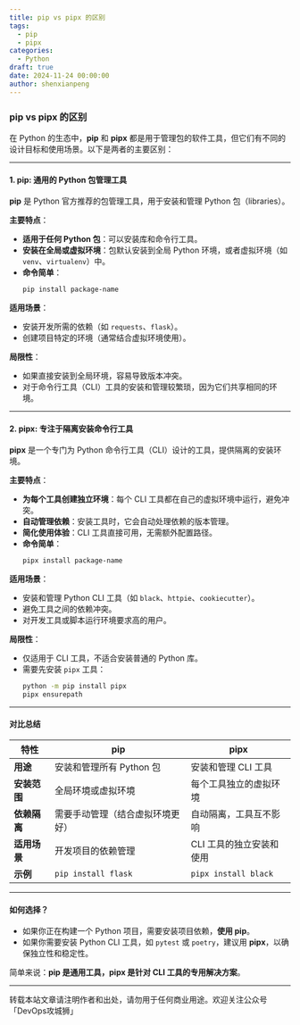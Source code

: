 ```yaml
---
title: pip vs pipx 的区别
tags:
  - pip
  - pipx
categories:
  - Python
draft: true
date: 2024-11-24 00:00:00
author: shenxianpeng
---
```


### **pip vs pipx 的区别**

在 Python 的生态中，**pip** 和 **pipx** 都是用于管理包的软件工具，但它们有不同的设计目标和使用场景。以下是两者的主要区别：

---

#### **1. pip: 通用的 Python 包管理工具**
**pip** 是 Python 官方推荐的包管理工具，用于安装和管理 Python 包（libraries）。

**主要特点**：
- **适用于任何 Python 包**：可以安装库和命令行工具。
- **安装在全局或虚拟环境**：包默认安装到全局 Python 环境，或者虚拟环境（如 `venv`、`virtualenv`）中。
- **命令简单**：
  ```bash
  pip install package-name
  ```

**适用场景**：
- 安装开发所需的依赖（如 `requests`、`flask`）。
- 创建项目特定的环境（通常结合虚拟环境使用）。

**局限性**：
- 如果直接安装到全局环境，容易导致版本冲突。
- 对于命令行工具（CLI）工具的安装和管理较繁琐，因为它们共享相同的环境。

---

#### **2. pipx: 专注于隔离安装命令行工具**
**pipx** 是一个专门为 Python 命令行工具（CLI）设计的工具，提供隔离的安装环境。

**主要特点**：
- **为每个工具创建独立环境**：每个 CLI 工具都在自己的虚拟环境中运行，避免冲突。
- **自动管理依赖**：安装工具时，它会自动处理依赖的版本管理。
- **简化使用体验**：CLI 工具直接可用，无需额外配置路径。
- **命令简单**：
  ```bash
  pipx install package-name
  ```

**适用场景**：
- 安装和管理 Python CLI 工具（如 `black`、`httpie`、`cookiecutter`）。
- 避免工具之间的依赖冲突。
- 对开发工具或脚本运行环境要求高的用户。

**局限性**：

- 仅适用于 CLI 工具，不适合安装普通的 Python 库。
- 需要先安装 `pipx` 工具：
  ```bash
  python -m pip install pipx
  pipx ensurepath
  ```

---

#### **对比总结**

| 特性           | pip                              | pipx                     |
|----------------|----------------------------------|---------------------------|
| **用途**       | 安装和管理所有 Python 包        | 安装和管理 CLI 工具       |
| **安装范围**   | 全局环境或虚拟环境               | 每个工具独立的虚拟环境     |
| **依赖隔离**   | 需要手动管理（结合虚拟环境更好）  | 自动隔离，工具互不影响      |
| **适用场景**   | 开发项目的依赖管理               | CLI 工具的独立安装和使用    |
| **示例**       | `pip install flask`           | `pipx install black`       |

---

#### **如何选择？**

- 如果你正在构建一个 Python 项目，需要安装项目依赖，**使用 pip**。
- 如果你需要安装 Python CLI 工具，如 `pytest` 或 `poetry`，建议用 **pipx**，以确保独立性和稳定性。

简单来说：**pip 是通用工具，pipx 是针对 CLI 工具的专用解决方案**。

---

转载本站文章请注明作者和出处，请勿用于任何商业用途。欢迎关注公众号「DevOps攻城狮」
